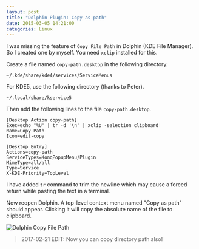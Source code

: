 ```yaml
---
layout: post
title: "Dolphin Plugin: Copy as path"
date: 2015-03-05 14:21:00
categories: Linux
---
```


I was missing the feature of `Copy File Path` in Dolphin (KDE File Manager). So I created one by myself. You need `xclip` installed for this.

Create a file named `copy-path.desktop` in the following directory.

    ~/.kde/share/kde4/services/ServiceMenus

For KDE5, use the following directory (thanks to Peter).

    ~/.local/share/kservice5

Then add the following lines to the file `copy-path.desktop`.

    [Desktop Action copy-path]
    Exec=echo "%U" | tr -d '\n' | xclip -selection clipboard
    Name=Copy Path
    Icon=edit-copy

    [Desktop Entry]
    Actions=copy-path
    ServiceTypes=KonqPopupMenu/Plugin
    MimeType=all/all
    Type=Service
    X-KDE-Priority=TopLevel

I have added `tr` command to trim the newline which may cause a forced return while pasting the text in a terminal.

Now reopen Dolphin. A top-level context menu named "Copy as path" should appear. Clicking it will copy the absolute name of the file to clipboard.

![Dolphin Copy File Path](http://i.imgur.com/HUR1NDP.png)

> 2017-02-21 EDIT: Now you can copy directory path also!

